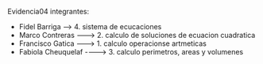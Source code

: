 Evidencia04
integrantes:
- Fidel Barriga --> 4. sistema de ecucaciones
- Marco Contreras ---> 2. calculo de soluciones de ecuacion cuadratica
- Francisco Gatica ---> 1. calculo operacionse artmeticas
- Fabiola Cheuquelaf ----> 3. calculo perimetros, areas y volumenes

